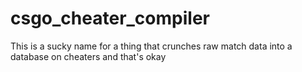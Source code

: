 # csgo_cheater_compiler
This is a sucky name for a thing that crunches raw match data into a database on cheaters and that's okay 
